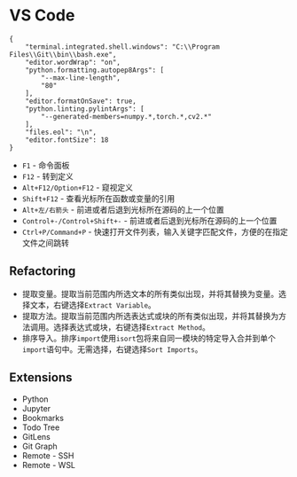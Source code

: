 # VS Code

```
{
    "terminal.integrated.shell.windows": "C:\\Program Files\\Git\\bin\\bash.exe",
    "editor.wordWrap": "on",
    "python.formatting.autopep8Args": [
        "--max-line-length",
        "80"
    ],
    "editor.formatOnSave": true,
    "python.linting.pylintArgs": [
        "--generated-members=numpy.*,torch.*,cv2.*"
    ],
    "files.eol": "\n",
    "editor.fontSize": 18
}
```

* `F1` - 命令面板
* `F12` - 转到定义
* `Alt+F12/Option+F12` - 窥视定义
* `Shift+F12` - 查看光标所在函数或变量的引用
* `Alt+左/右箭头` - 前进或者后退到光标所在源码的上一个位置
* `Control+-/Control+Shift+-` - 前进或者后退到光标所在源码的上一个位置
* `Ctrl+P/Command+P` - 快速打开文件列表，输入关键字匹配文件，方便的在指定文件之间跳转

## Refactoring

* 提取变量。提取当前范围内所选文本的所有类似出现，并将其替换为变量。选择文本，右键选择`Extract Variable`。
* 提取方法。提取当前范围内所选表达式或块的所有类似出现，并将其替换为方法调用。选择表达式或块，右键选择`Extract Method`。
* 排序导入。排序`import`使用`isort`包将来自同一模块的特定导入合并到单个`import`语句中。无需选择，右键选择`Sort Imports`。

## Extensions

* Python
* Jupyter
* Bookmarks
* Todo Tree
* GitLens
* Git Graph
* Remote - SSH
* Remote - WSL
